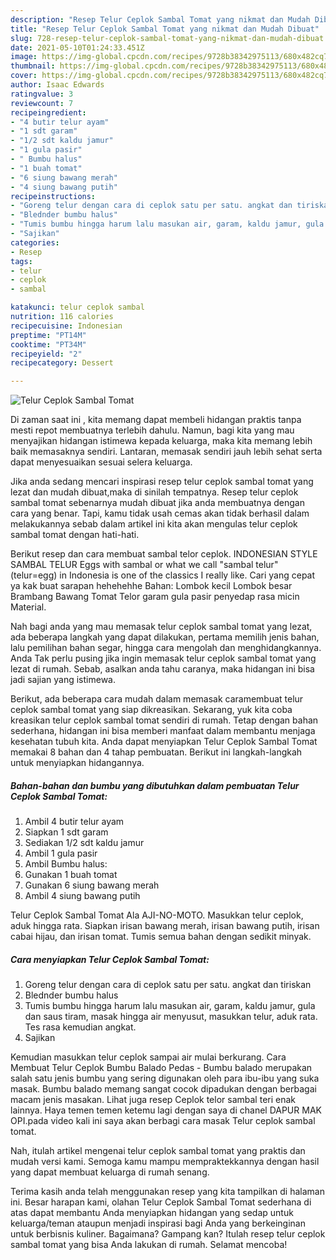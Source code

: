 ```yaml
---
description: "Resep Telur Ceplok Sambal Tomat yang nikmat dan Mudah Dibuat"
title: "Resep Telur Ceplok Sambal Tomat yang nikmat dan Mudah Dibuat"
slug: 728-resep-telur-ceplok-sambal-tomat-yang-nikmat-dan-mudah-dibuat
date: 2021-05-10T01:24:33.451Z
image: https://img-global.cpcdn.com/recipes/9728b38342975113/680x482cq70/telur-ceplok-sambal-tomat-foto-resep-utama.jpg
thumbnail: https://img-global.cpcdn.com/recipes/9728b38342975113/680x482cq70/telur-ceplok-sambal-tomat-foto-resep-utama.jpg
cover: https://img-global.cpcdn.com/recipes/9728b38342975113/680x482cq70/telur-ceplok-sambal-tomat-foto-resep-utama.jpg
author: Isaac Edwards
ratingvalue: 3
reviewcount: 7
recipeingredient:
- "4 butir telur ayam"
- "1 sdt garam"
- "1/2 sdt kaldu jamur"
- "1 gula pasir"
- " Bumbu halus"
- "1 buah tomat"
- "6 siung bawang merah"
- "4 siung bawang putih"
recipeinstructions:
- "Goreng telur dengan cara di ceplok satu per satu. angkat dan tiriskan"
- "Blednder bumbu halus"
- "Tumis bumbu hingga harum lalu masukan air, garam, kaldu jamur, gula dan saus tiram, masak hingga air menyusut, masukkan telur, aduk rata. Tes rasa kemudian angkat."
- "Sajikan"
categories:
- Resep
tags:
- telur
- ceplok
- sambal

katakunci: telur ceplok sambal 
nutrition: 116 calories
recipecuisine: Indonesian
preptime: "PT14M"
cooktime: "PT34M"
recipeyield: "2"
recipecategory: Dessert

---
```



![Telur Ceplok Sambal Tomat](https://img-global.cpcdn.com/recipes/9728b38342975113/680x482cq70/telur-ceplok-sambal-tomat-foto-resep-utama.jpg)

Di zaman  saat ini , kita memang dapat membeli hidangan praktis tanpa mesti repot membuatnya terlebih dahulu. Namun, bagi kita yang mau menyajikan hidangan istimewa kepada keluarga, maka kita memang lebih baik memasaknya sendiri. Lantaran, memasak sendiri jauh lebih sehat serta dapat menyesuaikan sesuai selera keluarga.

Jika anda sedang mencari inspirasi resep telur ceplok sambal tomat yang lezat dan mudah dibuat,maka di sinilah tempatnya. Resep telur ceplok sambal tomat  sebenarnya mudah dibuat jika anda membuatnya dengan cara yang benar. Tapi, kamu tidak usah cemas akan tidak berhasil dalam melakukannya 
sebab dalam artikel ini kita akan mengulas telur ceplok sambal tomat dengan hati-hati.  

Berikut resep dan cara membuat sambal telor ceplok. INDONESIAN STYLE SAMBAL TELUR Eggs with sambal or what we call &#34;sambal telur&#34; (telur=egg) in Indonesia is one of the classics I really like. Cari yang cepat ya kak buat sarapan hehehehhe Bahan: Lombok kecil Lombok besar Brambang Bawang Tomat Telor garam gula pasir penyedap rasa micin Material.

Nah bagi anda yang mau memasak telur ceplok sambal tomat yang lezat, ada beberapa langkah yang dapat dilakukan, pertama memilih jenis bahan, lalu pemilihan bahan segar, hingga cara mengolah dan menghidangkannya. Anda Tak perlu pusing jika ingin memasak telur ceplok sambal tomat yang lezat di rumah. Sebab, asalkan anda  tahu caranya, maka hidangan ini bisa jadi sajian yang istimewa.

Berikut, ada beberapa cara mudah dalam memasak caramembuat telur ceplok sambal tomat yang siap dikreasikan. Sekarang, yuk kita coba kreasikan telur ceplok sambal tomat sendiri di rumah. Tetap dengan bahan sederhana, hidangan ini bisa memberi manfaat dalam membantu menjaga kesehatan tubuh kita. Anda dapat menyiapkan Telur Ceplok Sambal Tomat memakai 8 bahan dan 4 tahap pembuatan. Berikut ini langkah-langkah untuk menyiapkan hidangannya.

<!--inarticleads1-->

##### Bahan-bahan dan bumbu yang dibutuhkan dalam pembuatan Telur Ceplok Sambal Tomat:

1. Ambil 4 butir telur ayam
1. Siapkan 1 sdt garam
1. Sediakan 1/2 sdt kaldu jamur
1. Ambil 1 gula pasir
1. Ambil  Bumbu halus:
1. Gunakan 1 buah tomat
1. Gunakan 6 siung bawang merah
1. Ambil 4 siung bawang putih


Telur Ceplok Sambal Tomat Ala AJI-NO-MOTO. Masukkan telur ceplok, aduk hingga rata. Siapkan irisan bawang merah, irisan bawang putih, irisan cabai hijau, dan irisan tomat. Tumis semua bahan dengan sedikit minyak. 

<!--inarticleads2-->

##### Cara menyiapkan Telur Ceplok Sambal Tomat:

1. Goreng telur dengan cara di ceplok satu per satu. angkat dan tiriskan
1. Blednder bumbu halus
1. Tumis bumbu hingga harum lalu masukan air, garam, kaldu jamur, gula dan saus tiram, masak hingga air menyusut, masukkan telur, aduk rata. Tes rasa kemudian angkat.
1. Sajikan


Kemudian masukkan telur ceplok sampai air mulai berkurang. Cara Membuat Telur Ceplok Bumbu Balado Pedas - Bumbu balado merupakan salah satu jenis bumbu yang sering digunakan oleh para ibu-ibu yang suka masak. Bumbu balado memang sangat cocok dipadukan dengan berbagai macam jenis masakan. Lihat juga resep Ceplok telor sambal teri enak lainnya. Haya temen temen ketemu lagi dengan saya di chanel DAPUR MAK OPI.pada video kali ini saya akan berbagi cara masak Telur ceplok sambal tomat. 

Nah, itulah artikel mengenai  telur ceplok sambal tomat  yang praktis dan mudah versi kami. Semoga kamu mampu mempraktekkannya dengan hasil yang dapat membuat keluarga di rumah senang. 

Terima kasih anda telah menggunakan resep yang kita tampilkan di halaman ini. Besar harapan kami, olahan  Telur Ceplok Sambal Tomat sederhana di atas dapat membantu Anda menyiapkan hidangan yang sedap untuk keluarga/teman ataupun menjadi inspirasi bagi Anda yang berkeinginan untuk berbisnis kuliner. Bagaimana? Gampang kan? Itulah resep telur ceplok sambal tomat yang bisa Anda lakukan di rumah. Selamat mencoba!

